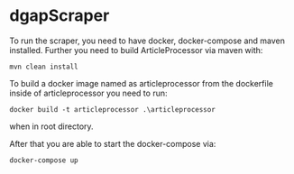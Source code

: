 # dgapScraper
To run the scraper, you need to have docker, docker-compose and maven installed.
Further you need to build ArticleProcessor via maven with:

```mvn clean install```

To build a docker image named as articleprocessor from the dockerfile inside of articleprocessor you need to run:

```docker build -t articleprocessor .\articleprocessor```

when in root directory.

After that you are able to start the docker-compose via:

```docker-compose up```

